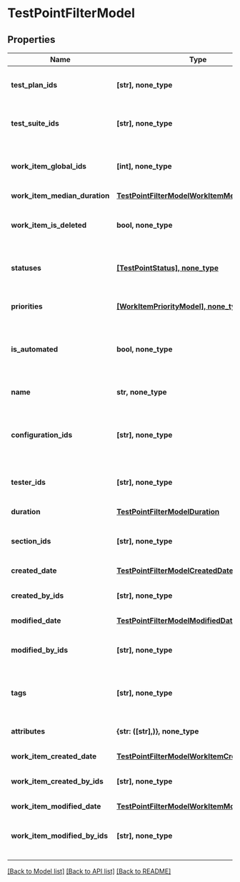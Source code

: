 # TestPointFilterModel


## Properties
Name | Type | Description | Notes
------------ | ------------- | ------------- | -------------
**test_plan_ids** | **[str], none_type** | Specifies a test point test plan IDS to search for | [optional] 
**test_suite_ids** | **[str], none_type** | Specifies a test point test suite IDs to search for | [optional] 
**work_item_global_ids** | **[int], none_type** | Specifies a test point work item global IDs to search for | [optional] 
**work_item_median_duration** | [**TestPointFilterModelWorkItemMedianDuration**](TestPointFilterModelWorkItemMedianDuration.md) |  | [optional] 
**work_item_is_deleted** | **bool, none_type** | Specifies a test point work item is deleted flag to search for | [optional] 
**statuses** | [**[TestPointStatus], none_type**](TestPointStatus.md) | Specifies a test point statuses to search for | [optional] 
**priorities** | [**[WorkItemPriorityModel], none_type**](WorkItemPriorityModel.md) | Specifies a test point priorities to search for | [optional] 
**is_automated** | **bool, none_type** | Specifies a test point automation status to search for | [optional] 
**name** | **str, none_type** | Specifies a test point name to search for | [optional] 
**configuration_ids** | **[str], none_type** | Specifies a test point configuration IDs to search for | [optional] 
**tester_ids** | **[str], none_type** | Specifies a test point assigned user IDs to search for | [optional] 
**duration** | [**TestPointFilterModelDuration**](TestPointFilterModelDuration.md) |  | [optional] 
**section_ids** | **[str], none_type** | Specifies a test point work item section IDs to search for | [optional] 
**created_date** | [**TestPointFilterModelCreatedDate**](TestPointFilterModelCreatedDate.md) |  | [optional] 
**created_by_ids** | **[str], none_type** | Specifies a test point creator IDs to search for | [optional] 
**modified_date** | [**TestPointFilterModelModifiedDate**](TestPointFilterModelModifiedDate.md) |  | [optional] 
**modified_by_ids** | **[str], none_type** | Specifies a test point last editor IDs to search for | [optional] 
**tags** | **[str], none_type** | Specifies a test point tags to search for | [optional] 
**attributes** | **{str: ([str],)}, none_type** | Specifies a test point attributes to search for | [optional] 
**work_item_created_date** | [**TestPointFilterModelWorkItemCreatedDate**](TestPointFilterModelWorkItemCreatedDate.md) |  | [optional] 
**work_item_created_by_ids** | **[str], none_type** | Specifies a work item creator IDs to search for | [optional] 
**work_item_modified_date** | [**TestPointFilterModelWorkItemModifiedDate**](TestPointFilterModelWorkItemModifiedDate.md) |  | [optional] 
**work_item_modified_by_ids** | **[str], none_type** | Specifies a work item last editor IDs to search for | [optional] 

[[Back to Model list]](../README.md#documentation-for-models) [[Back to API list]](../README.md#documentation-for-api-endpoints) [[Back to README]](../README.md)


